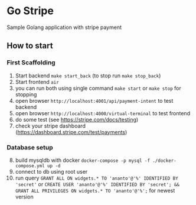 # Go Stripe

Sample Golang application with stripe payment

## How to start

### First Scaffolding

1. Start backend `make start_back` (to stop run `make stop_back`) 
2. Start frontend `air`
3. you can run both using single command `make start` or `make stop` for stopping
4. open browser `http://localhost:4001/api/payment-intent` to test backend
5. open browser `http://localhost:4000/virtual-terminal` to test frontend
6. do some test (see https://stripe.com/docs/testing)
7. check your stripe dashboard (https://dashboard.stripe.com/test/payments)

### Database setup

8. build mysqldb with docker `docker-compose -p mysql -f ./docker-compose.yml up -d`
9. connect to db using root user
9. run query `GRANT ALL ON widgets.* TO 'ananto'@'%' IDENTIFIED BY 'secret'` or `CREATE USER 'ananto'@'%' IDENTIFIED BY 'secret'; && GRANT ALL PRIVILEGES ON widgets.* TO 'ananto'@'%';` for newest version

